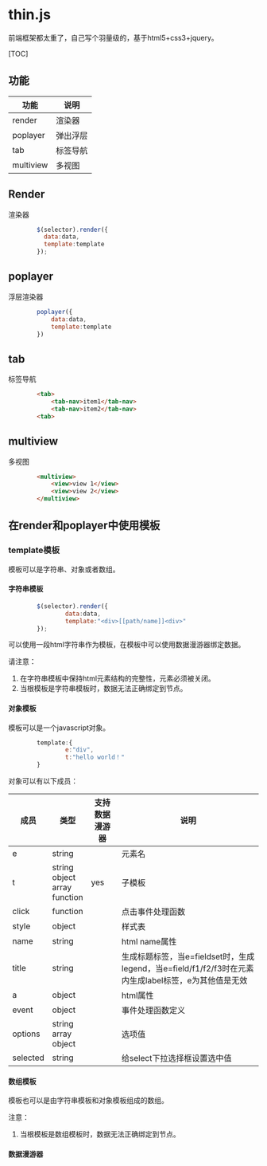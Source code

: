 # thin.js
前端框架都太重了，自己写个羽量级的，基于html5+css3+jquery。

[TOC]

## 功能

|功能|说明|
|--|--|
|render|渲染器
|poplayer|弹出浮层
|tab|标签导航
|multiview|多视图


## Render
渲染器

```javascript
        $(selector).render({
          data:data,
          template:template
        });
```
## poplayer
浮层渲染器
```javascript
        poplayer({
            data:data,
            template:template
        })
```

## tab 
标签导航

```html
        <tab>
            <tab-nav>item1</tab-nav>
            <tab-nav>item2</tab-nav>
        <tab>
``` 
## multiview
多视图
```html
        <multiview>
            <view>view 1</view>
            <view>view 2</view>
        </multiview>
```



## 在render和poplayer中使用模板

### template模板

模板可以是字符串、对象或者数组。

#### 字符串模板

```javascript
        $(selector).render({
                data:data,
                template:"<div>[[path/name]]<div>"
        });
```
可以使用一段html字符串作为模板，在模板中可以使用数据漫游器绑定数据。

请注意：
1. 在字符串模板中保持html元素结构的完整性，元素必须被关闭。
1. 当根模板是字符串模板时，数据无法正确绑定到节点。

#### 对象模板
模板可以是一个javascript对象。
```javascript
        template:{
                e:"div",
                t:"hello world！"
        }
```
对象可以有以下成员：

|成员|类型|支持数据漫游器|说明|
|--|--|--|--|
|e|string||元素名|
|t|string<br/>object<br/>array<br/>function|yes|子模板|
|click|function||点击事件处理函数|
|style|object||样式表|
|name|string||html name属性|
|title|string||生成标题标签，当e=fieldset时，生成legend，当e=field/f1/f2/f3时在元素内生成label标签，e为其他值是无效
|a|object||html属性|
|event|object||事件处理函数定义|
|options|string</br>array</br>object||选项值|
|selected|string||给select下拉选择框设置选中值|








#### 数组模板
模板也可以是由字符串模板和对象模板组成的数组。

注意：
1. 当根模板是数组模板时，数据无法正确绑定到节点。

#### 数据漫游器
